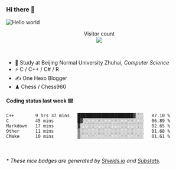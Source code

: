 ### Hi there 👋


<img src="https://raw.githubusercontent.com/sagar-viradiya/sagar-viradiya/master/resources/banner.png" alt="Hello world">
<p align="center"> 
  Visitor count<br/>
  <img src="https://profile-counter.glitch.me/youszoe/count.svg" />
</p>

<br/>


- 🍻  Study at Beijing Normal University Zhuhai, _Computer Science_
- ⚡  C / C++ / C# / R
- ✍️  One Hexo Blogger
- ♟  Chess / Chess960 


#### Coding status last week ⌨️

<!--START_SECTION:waka-->
```text
C++        9 hrs 37 mins   █████████████████████▓░░░   87.10 % 
C          45 mins         █▓░░░░░░░░░░░░░░░░░░░░░░░   06.89 % 
Markdown   17 mins         ▓░░░░░░░░░░░░░░░░░░░░░░░░   02.65 % 
Other      11 mins         ▒░░░░░░░░░░░░░░░░░░░░░░░░   01.68 % 
CMake      10 mins         ▒░░░░░░░░░░░░░░░░░░░░░░░░   01.61 % 
```
<!--END_SECTION:waka-->

<br/>

<center><img src="http://ghchart.rshah.org/409ba5/yousazoe" alt="" /></center>


<h6>* These nice badges are generated by <a href="https://shields.io/">Shields.io</a> and <a href="https://github.com/spencerwooo/Substats">Substats</a>.</h6>
